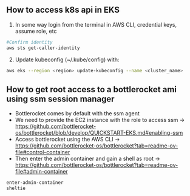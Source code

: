 ## How to access k8s api in EKS

1. In some way login from the terminal in AWS CLI, credential keys, assume role, etc

```bash
#Confirm identity
aws sts get-caller-identity
```

2. Update kubeconfig (~/.kube/config) with:

```bash
aws eks --region <region> update-kubeconfig --name <cluster_name>
```

## How to get root access to a bottlerocket ami using ssm session manager

- Bottlerocket comes by default with the ssm agent
- We need to provide the EC2 instance with the role to access ssm -> https://github.com/bottlerocket-os/bottlerocket/blob/develop/QUICKSTART-EKS.md#enabling-ssm
- Access bottlerocket using the AWS CLI -> https://github.com/bottlerocket-os/bottlerocket?tab=readme-ov-file#control-container
- Then enter the admin container and gain a shell as root -> https://github.com/bottlerocket-os/bottlerocket?tab=readme-ov-file#admin-container
```bash
enter-admin-container
sheltie
```
